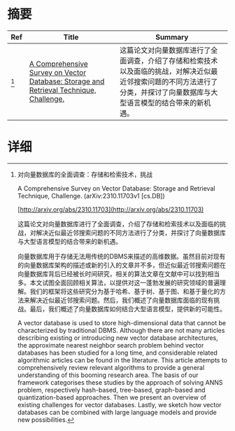 # 摘要

| Ref | Title | Summary |
| --- | --- | --- |
| [^1] | [A Comprehensive Survey on Vector Database: Storage and Retrieval Technique, Challenge.](http://arxiv.org/abs/2310.11703) | 这篇论文对向量数据库进行了全面调查，介绍了存储和检索技术以及面临的挑战，对解决近似最近邻搜索问题的不同方法进行了分类，并探讨了向量数据库与大型语言模型的结合带来的新机遇。 |

# 详细

[^1]: 对向量数据库的全面调查：存储和检索技术，挑战

    A Comprehensive Survey on Vector Database: Storage and Retrieval Technique, Challenge. (arXiv:2310.11703v1 [cs.DB])

    [http://arxiv.org/abs/2310.11703](http://arxiv.org/abs/2310.11703)

    这篇论文对向量数据库进行了全面调查，介绍了存储和检索技术以及面临的挑战，对解决近似最近邻搜索问题的不同方法进行了分类，并探讨了向量数据库与大型语言模型的结合带来的新机遇。

    

    向量数据库用于存储无法用传统的DBMS来描述的高维数据。虽然目前对现有的向量数据库架构的描述或新的引入的文章并不多，但近似最近邻搜索问题在向量数据库背后已经被长时间研究，相关的算法文章在文献中可以找到相当多。本文试图全面回顾相关算法，以提供对这一蓬勃发展的研究领域的普遍理解。我们的框架将这些研究分为基于哈希、基于树、基于图、和基于量化的方法来解决近似最近邻搜索问题。然后，我们概述了向量数据库面临的现有挑战。最后，我们概述了向量数据库如何结合大型语言模型，提供新的可能性。

    A vector database is used to store high-dimensional data that cannot be characterized by traditional DBMS. Although there are not many articles describing existing or introducing new vector database architectures, the approximate nearest neighbor search problem behind vector databases has been studied for a long time, and considerable related algorithmic articles can be found in the literature. This article attempts to comprehensively review relevant algorithms to provide a general understanding of this booming research area. The basis of our framework categorises these studies by the approach of solving ANNS problem, respectively hash-based, tree-based, graph-based and quantization-based approaches. Then we present an overview of existing challenges for vector databases. Lastly, we sketch how vector databases can be combined with large language models and provide new possibilities.
    

